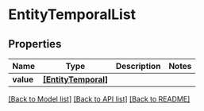 # EntityTemporalList


## Properties
Name | Type | Description | Notes
------------ | ------------- | ------------- | -------------
**value** | [**[EntityTemporal]**](EntityTemporal.md) |  | 

[[Back to Model list]](../README.md#documentation-for-models) [[Back to API list]](../README.md#documentation-for-api-endpoints) [[Back to README]](../README.md)


